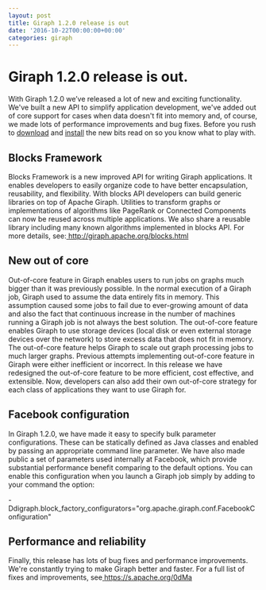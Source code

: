```yaml
---
layout: post
title: Giraph 1.2.0 release is out
date: '2016-10-22T00:00:00+00:00'
categories: giraph
---
```

<body class="c8"><h1 class="c0" id="h.fm11p5mmmc5j"><span class="c5">Giraph 1.2.0 release is out.</span></h1><p class="c1"><span>With Giraph 1.2.0 we&rsquo;ve released a lot of new and exciting functionality. We&#39;ve built a new API to simplify application development, we&#39;ve added out of core support for cases when data doesn&#39;t fit into memory and, of course, we made lots of performance improvements and bug fixes. Before you rush to </span><span class="c3"><a class="c2" href="https://www.google.com/url?q=http://www.apache.org/dyn/closer.cgi/giraph/giraph-1.2.0/&amp;sa=D&amp;ust=1477114410177000&amp;usg=AFQjCNHHh1TEDR10AU9xiAGZl2Zs_eOArw">download</a></span><span>&nbsp;and </span><span class="c3"><a class="c2" href="https://www.google.com/url?q=http://giraph.apache.org/quick_start.html&amp;sa=D&amp;ust=1477114410178000&amp;usg=AFQjCNELOWBvVaBZQFoxhuQe7d4mAJwVuA">install</a></span><span>&nbsp;the new bits read on so you know what to play with. </span></p><h2 class="c1 c6" id="h.cmvww08qfaoh"><span class="c4">Blocks Framework</span></h2><p class="c1"><span>Blocks Framework is a new improved API for writing Giraph applications. It enables developers to easily organize code to have better encapsulation, reusability, and flexibility. With blocks API developers can build generic libraries on top of Apache Giraph. Utilities to transform graphs or implementations of algorithms like PageRank or Connected Components can now be reused across multiple applications. We also share a reusable library including many known algorithms implemented in blocks API. For more details, see:</span><span><a class="c2" href="https://www.google.com/url?q=http://giraph.apache.org/blocks.html&amp;sa=D&amp;ust=1477114410180000&amp;usg=AFQjCNGK9aSCZXRF5-8tgCqE__C6YYzr6A">&nbsp;</a></span><span class="c3"><a class="c2" href="https://www.google.com/url?q=http://giraph.apache.org/blocks.html&amp;sa=D&amp;ust=1477114410180000&amp;usg=AFQjCNGK9aSCZXRF5-8tgCqE__C6YYzr6A">http://giraph.apache.org/blocks.html</a></span></p><h2 class="c1 c6" id="h.f5rdn387qx2e"><span class="c4">New out of core</span></h2><p class="c1"><span>Out-of-core feature in Giraph enables users to run jobs on graphs much bigger than it was previously possible. In the normal execution of a Giraph job, Giraph used to assume the data entirely fits in memory. This assumption caused some jobs to fail due to ever-growing amount of data and also the fact that continuous increase in the number of machines running a Giraph job is not always the best solution. The out-of-core feature enables Giraph to use storage devices (local disk or even external storage devices over the network) to store excess data that does not fit in memory. The out-of-core feature helps Giraph to scale out graph processing jobs to much larger graphs. Previous attempts implementing out-of-core feature in Giraph were either inefficient or incorrect. In this release we have redesigned the out-of-core feature to be more efficient, cost effective, and extensible. Now, developers can also add their own out-of-core strategy for each class of applications they want to use Giraph for.</span></p><h2 class="c1 c6" id="h.dz9cd7634c79"><span class="c4">Facebook configuration</span></h2><p class="c1"><span>In Giraph 1.2.0, we have made it easy to specify bulk parameter configurations. These can be statically defined as Java classes and enabled by passing an appropriate command line parameter. We have also made public a set of parameters used internally at Facebook, which provide substantial performance benefit comparing to the default options. You can enable this configuration when you launch a Giraph job simply by adding to your command the option:</span></p><p class="c1"><span>-Ddigraph.block_factory_configurators=&quot;org.apache.giraph.conf.FacebookConfiguration&quot;</span></p><h2 class="c1 c6" id="h.t0epjc5p3mjx"><span class="c4">Performance and reliability</span></h2><p class="c1"><span>Finally, this release has lots of bug fixes and performance improvements. We&#39;re constantly trying to make Giraph better and faster. For a full list of fixes and improvements, see</span><span><a class="c2" href="https://www.google.com/url?q=https://s.apache.org/0dMa&amp;sa=D&amp;ust=1477114410183000&amp;usg=AFQjCNF8rX3U4hDE0v83Et7gERXlVNAofw">&nbsp;</a></span><span class="c3"><a class="c2" href="https://www.google.com/url?q=https://s.apache.org/0dMa&amp;sa=D&amp;ust=1477114410184000&amp;usg=AFQjCNFzz_8vs7JQGPglVIoeAeyzwKt56g">https://s.apache.org/0dMa</a></span><span>&nbsp;</span></p><p class="c1 c7"><span></span></p>
